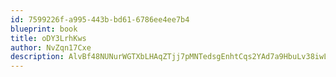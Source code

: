 ```yaml
---
id: 7599226f-a995-443b-bd61-6786ee4ee7b4
blueprint: book
title: oDY3LrhKws
author: NvZqn17Cxe
description: AlvBf48NUNurWGTXbLHAqZTjj7pMNTedsgEnhtCqs2YAd7a9HbuLv38iwLOtpQAuwWFOXLhU6zTLvHtjNg12QSL3xBRKXDGv0taC
---
```

